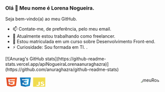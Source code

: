 ### Olá 👋 Meu nome é Lorena Nogueira.
Seja bem-vindo(a) ao meu GitHub.  


- 📫 Contate-me, de preferência, pelo meu email. 
- 🔭 Atualmente estou trabalhando como freelancer.
- 🌱 Estou matriculada em um curso sobre Desenvolvimento Front-end.
- ⚡ Curiosidade: Sou formada em TI.
.

<div>
[![Anurag's GitHub stats](https://github-readme-stats.vercel.app/apiNogueiraLorenaanuraghazra)](https://github.com/anuraghazra/github-readme-stats)
</div>
 
  <div style="display: inline_block"> <br>
  
  <img align="center" alt="imgHTML" height="30" width="40" src="https://raw.githubusercontent.com/devicons/devicon/master/icons/html5/html5-original.svg">
  <img align="center" alt="imgCSS" height="30" width="40" src="https://raw.githubusercontent.com/devicons/devicon/master/icons/css3/css3-original.svg">
  <img align="center" alt="imgJs" height="30" width="40" src="https://raw.githubusercontent.com/devicons/devicon/master/icons/javascript/javascript-plain.svg">
  <img align="right" alt="meuRosto" height="150" style="border-radius:50px;" src="https://scontent-gig2-1.cdninstagram.com/v/t51.2885-19/325821234_131153313158789_3998636718304340440_n.jpg?stp=dst-jpg_s150x150&_nc_ht=scontent-gig2-1.cdninstagram.com&_nc_cat=105&_nc_ohc=1PlKMd61xvMAX9Z0W6W&edm=ALwy07oBAAAA&ccb=7-5&oh=00_AfAL7kVaeVjwXj5xBqFtkWeXBDPCSC8XgYDyp6ZGkyg2RQ&oe=63CD9A86&_nc_sid=261c40">
</div>





